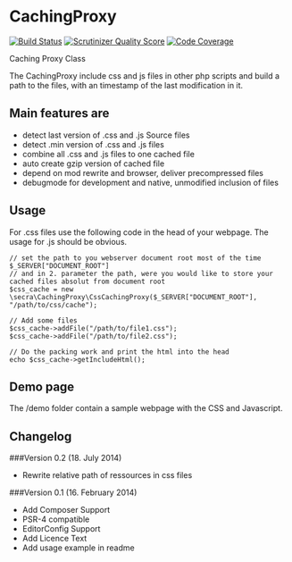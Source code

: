 CachingProxy
============

[![Build Status](https://travis-ci.org/sebkrueger/CachingProxy.png?branch=master)](https://travis-ci.org/sebkrueger/CachingProxy)
[![Scrutinizer Quality Score](https://scrutinizer-ci.com/g/sebkrueger/CachingProxy/badges/quality-score.png?s=6e879250b7b38e6ae55a7f553d73ae7207b1b36b)](https://scrutinizer-ci.com/g/sebkrueger/CachingProxy/)
[![Code Coverage](https://scrutinizer-ci.com/g/sebkrueger/CachingProxy/badges/coverage.png?s=b3c19baf3b814a2e46804d0dad23e7b007c034a9)](https://scrutinizer-ci.com/g/sebkrueger/CachingProxy/)

Caching Proxy Class

The CachingProxy include css and js files in other php scripts and build a path to the files,
with an timestamp of the last modification in it.

Main features are
-----------------
* detect last version of .css and .js Source files
* detect .min version of .css and .js files
* combine all .css and .js files to one cached file
* auto create gzip version of cached file
* depend on mod rewrite and browser, deliver precompressed files
* debugmode for development and native, unmodified inclusion of files

Usage
-----
For .css files use the following code in the head of your webpage.
The usage for .js should be obvious.

    // set the path to you webserver document root most of the time $_SERVER["DOCUMENT_ROOT"]
    // and in 2. parameter the path, were you would like to store your cached files absolut from document root
    $css_cache = new \secra\CachingProxy\CssCachingProxy($_SERVER["DOCUMENT_ROOT"], "/path/to/css/cache");

    // Add some files
    $css_cache->addFile("/path/to/file1.css");
    $css_cache->addFile("/path/to/file2.css");

    // Do the packing work and print the html into the head
    echo $css_cache->getIncludeHtml();

Demo page
---------
The /demo folder contain a sample webpage with the CSS and Javascript.

Changelog
---------
###Version 0.2 (18.	July 2014)
+ Rewrite relative path of ressources in css files

###Version 0.1 (16.	February 2014)
+ Add Composer Support
+ PSR-4 compatible
+ EditorConfig Support
+ Add Licence Text
+ Add usage example in readme